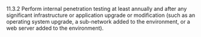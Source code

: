 11.3.2 Perform internal penetration 
testing at least annually and after any 
significant infrastructure or application 
upgrade or modification (such as an 
operating system upgrade, a sub-network 
added to the environment, or a web 
server added to the environment). 


